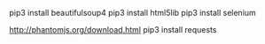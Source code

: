 pip3 install beautifulsoup4
pip3 install html5lib
pip3 install selenium


http://phantomjs.org/download.html
pip3 install requests